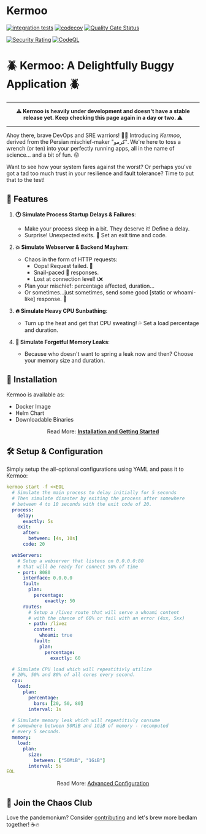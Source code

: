 # Kermoo

[![integration tests](https://github.com/evryn/kermoo/actions/workflows/ci-build.yaml/badge.svg?branch=main)](https://github.com/evryn/kermoo/actions/workflows/ci-build.yaml) [![codecov](https://codecov.io/gh/evryn/kermoo/branch/main/graph/badge.svg)](https://codecov.io/gh/evryn/kermoo) [![Quality Gate Status](https://sonarcloud.io/api/project_badges/measure?project=evryn_kermoo&metric=alert_status)](https://sonarcloud.io/summary/new_code?id=evryn_kermoo)  

[![Security Rating](https://sonarcloud.io/api/project_badges/measure?project=evryn_kermoo&metric=security_rating)](https://sonarcloud.io/summary/new_code?id=evryn_kermoo) 
[![CodeQL](https://github.com/evryn/kermoo/actions/workflows/github-code-scanning/codeql/badge.svg)](https://github.com/evryn/kermoo/actions/workflows/github-code-scanning/codeql)

# 🪲 Kermoo: A Delightfully Buggy Application 🪲

---

<center>
<p><strong>⚠️ Kermoo is heavily under development and doesn't have a stable release yet. Keep checking this page again in a day or two. ⚠️</strong></p>
</center>

---

Ahoy there, brave DevOps and SRE warriors! 🏴‍☠️ Introducing *Kermoo*, derived from the Persian mischief-maker "کرمو". We're here to toss a wrench (or ten) into your perfectly running apps, all in the name of science... and a bit of fun. 😜

Want to see how your system fares against the worst? Or perhaps you've got a tad too much trust in your resilience and fault tolerance? Time to put that to the test!

## 🚀 Features

1. **🕐 Simulate Process Startup Delays & Failures**:
    - Make your process sleep in a bit. They deserve it! Define a delay.
    - Surprise! Unexpected exits. 🎉 Set an exit time and code.

2. **💥 Simulate Webserver & Backend Mayhem**:
    - Chaos in the form of HTTP requests: 
        * Oops! Request failed. 🙈
        * Snail-paced 🐌 responses.
        * Lost at connection level! 📞❌
    - Plan your mischief: percentage affected, duration...
    - Or sometimes...just sometimes, send some good [static or whoami-like] response. 🌈

3. **🔥 Simulate Heavy CPU Sunbathing**:
    - Turn up the heat and get that CPU sweating! 💦 Set a load percentage and duration.

4. **🧠 Simulate Forgetful Memory Leaks**:
    - Because who doesn't want to spring a leak now and then? Choose your memory size and duration.

## 🔆 Installation
Kermoo is available as:
- Docker Image
- Helm Chart
- Downloadable Binaries

<center>Read More: <strong><a href="https://github.com/evryn/kermoo/wiki">Installation and Getting Started</a></strong></center>

## 🛠 Setup & Configuration

Simply setup the all-optional configurations using YAML and pass it to Kermoo:

```yaml
kermoo start -f <<EOL
  # Simulate the main process to delay initially for 5 seconds
  # Then simulate disaster by exiting the process after somewhere
  # between 4 to 10 seconds with the exit code of 20.
  process:
    delay:
      exactly: 5s
    exit:
      after:
        between: [4s, 10s]
      code: 20

  webServers:
    # Setup a webserver that listens on 0.0.0.0:80
    # that will be ready for connect 50% of time
    - port: 8080
      interface: 0.0.0.0
      fault:
        plan:
          percentage:
              exactly: 50
      routes:
        # Setup a /livez route that will serve a whoami content
        # with the chance of 60% or fail with an error (4xx, 5xx)
        - path: /livez
          content:
            whoami: true
          fault:
            plan:
              percentage:
                exactly: 60

  # Simulate CPU load which will repeatitivly utilize
  # 20%, 50% and 80% of all cores every second.
  cpu:
    load:
      plan:
        percentage:
          bars: [20, 50, 80]
        interval: 1s

  # Simulate memory leak which will repeatitivly consume
  # somewhere between 50MiB and 1GiB of memory - recomputed
  # every 5 seconds.
  memory:
    load:
      plan:
        size:
          between: ["50MiB", "1GiB"]
        interval: 5s
EOL
```

<center>Read More: <a href="https://github.com/evryn/kermoo/wiki">Advanced Configuration</a></center>

## 🤝 Join the Chaos Club
Love the pandemonium? Consider [contributing](CONTRIBUTING.md) and let's brew more bedlam together! ☕🔥
